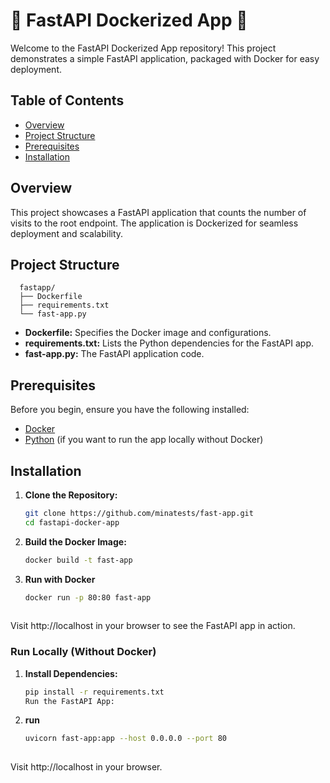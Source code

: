 # 🐳 FastAPI Dockerized App 🚀

Welcome to the FastAPI Dockerized App repository! This project demonstrates a simple FastAPI application, packaged with Docker for easy deployment.

## Table of Contents

- [Overview](#overview)
- [Project Structure](#project-structure)
- [Prerequisites](#prerequisites)
- [Installation](#installation)

## Overview

This project showcases a FastAPI application that counts the number of visits to the root endpoint. The application is Dockerized for seamless deployment and scalability.

## Project Structure
      
      fastapp/
      ├── Dockerfile
      ├── requirements.txt
      └── fast-app.py

- **Dockerfile:** Specifies the Docker image and configurations.
- **requirements.txt:** Lists the Python dependencies for the FastAPI app.
- **fast-app.py:** The FastAPI application code.

## Prerequisites

Before you begin, ensure you have the following installed:

- [Docker](https://www.docker.com/get-started)
- [Python](https://www.python.org/downloads/) (if you want to run the app locally without Docker)

## Installation

1. **Clone the Repository:**
   ```bash
   git clone https://github.com/minatests/fast-app.git
   cd fastapi-docker-app
   
2. **Build the Docker Image:**
   ```bash
   docker build -t fast-app

3. **Run with Docker**
   ```bash
   docker run -p 80:80 fast-app
  
Visit http://localhost in your browser to see the FastAPI app in action.

### Run Locally (Without Docker)
1. **Install Dependencies:**

   ```bash
   pip install -r requirements.txt
   Run the FastAPI App:

2. **run**
   ```bash
   uvicorn fast-app:app --host 0.0.0.0 --port 80
  
Visit http://localhost in your browser.
